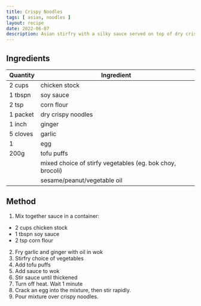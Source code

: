 ```yaml
---
title: Crispy Noodles
tags: [ asian, noodles ]
layout: recipe
date: 2022-06-07
description: Asian stirfry with a silky sauce served on top of dry crispy noodles.
---
```

## Ingredients

|Quantity|Ingredient
|-|-
|2 cups|chicken stock
|1 tbspn|soy sauce
|2 tsp|corn flour
|1 packet|dry crispy noodles
|1 inch|ginger
|5 cloves|garlic
|1|egg
|200g|tofu puffs
||mixed choice of stirfy vegetables (eg. bok choy, brocoli)
||sesame/peanut/vegetable oil

## Method

1. Mix together sauce in a container:
  - 2 cups chicken stock
  - 1 tbspn soy sauce
  - 2 tsp corn flour
2. Fry garlic and ginger with oil in wok
3. Stirfry choice of vegetables
4. Add tofu puffs
5. Add sauce to wok
6. Stir sauce until thickened
7. Turn off heat. Wait 1 minute
8. Crack an egg into the mixture, then stir rapidly.
9. Pour mixture over crispy noodles.
